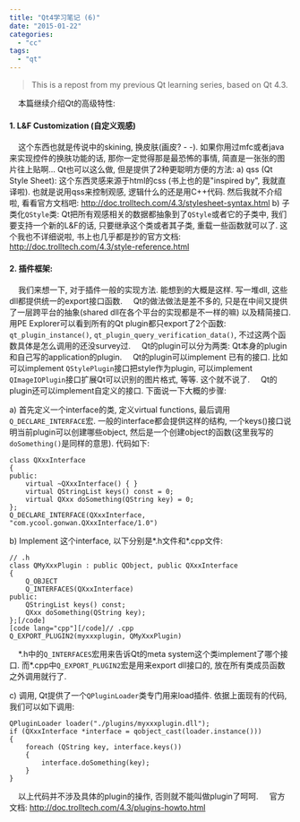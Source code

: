```yaml
---
title: "Qt4学习笔记 (6)"
date: "2015-01-22"
categories: 
  - "cc"
tags: 
  - "qt"
---
```


> This is a repost from my previous Qt learning series, based on Qt 4.3.

    本篇继续介绍Qt的高级特性:

#### 1\. L&F Customization (自定义观感)

    这个东西也就是传说中的skining, 换皮肤(画皮? - -). 如果你用过mfc或者java来实现控件的换肤功能的话, 那你一定觉得那是最恐怖的事情, 简直是一张张的图片往上贴啊... Qt也可以这么做, 但是提供了2种更聪明方便的方法: a) qss (Qt Style Sheet): 这个东西灵感来源于html的css (书上也的是"inspired by", 我就直译啦). 也就是说用qss来控制观感, 逻辑什么的还是用C++代码. 然后我就不介绍啦, 看看官方文档吧: http://doc.trolltech.com/4.3/stylesheet-syntax.html b) 子类化`QStyle`类: Qt把所有观感相关的数据都抽象到了`QStyle`或者它的子类中, 我们要支持一个新的L&F的话, 只要继承这个类或者其子类, 重载一些函数就可以了. 这个我也不详细说啦, 书上也几乎都是抄的官方文档: http://doc.trolltech.com/4.3/style-reference.html

#### 2\. 插件框架:

    我们来想一下, 对于插件一般的实现方法. 能想到的大概是这样. 写一堆dll, 这些dll都提供统一的export接口函数.     Qt的做法做法是差不多的, 只是在中间又提供了一层跨平台的抽象(shared dll在各个平台的实现都是不一样的嘛) 以及精简接口. 用PE Explorer可以看到所有的Qt plugin都只export了2个函数: `qt_plugin_instance()`, `qt_plugin_query_verification_data()`, 不过这两个函数具体是怎么调用的还没survey过.     Qt的plugin可以分为两类: Qt本身的plugin和自己写的application的plugin.     Qt的plugin可以implement 已有的接口. 比如可以implement `QStylePlugin`接口把style作为plugin, 可以implement `QImageIOPlugin`接口扩展Qt可以识别的图片格式, 等等. 这个就不说了.     Qt的plugin还可以implement自定义的接口. 下面说一下大概的步骤:

a) 首先定义一个interface的类, 定义virtual functions, 最后调用`Q_DECLARE_INTERFACE`宏. 一般的interface都会提供这样的结构, 一个keys()接口说明当前plugin可以创建哪些object, 然后是一个创建object的函数(这里我写的`doSomething()`是同样的意思). 代码如下:

```
class QXxxInterface
{
public:
    virtual ~QXxxInterface() { }
    virtual QStringList keys() const = 0;
    virtual QXxx doSomething(QString key) = 0;
};
Q_DECLARE_INTERFACE(QXxxInterface, "com.ycool.gonwan.QXxxInterface/1.0")
```

b) Implement 这个interface, 以下分别是\*.h文件和\*.cpp文件:

```
// .h
class QMyXxxPlugin : public QObject, public QXxxInterface
{
    Q_OBJECT
    Q_INTERFACES(QXxxInterface)
public:
    QStringList keys() const;
    QXxx doSomething(QString key);
};[/code]
[code lang="cpp"][/code]// .cpp
Q_EXPORT_PLUGIN2(myxxxplugin, QMyXxxPlugin)
```

    \*.h中的`Q_INTERFACES`宏用来告诉Qt的meta system这个类implement了哪个接口. 而\*.cpp中`Q_EXPORT_PLUGIN2`宏是用来export dll接口的, 放在所有类成员函数之外调用就行了.

c) 调用, Qt提供了一个`QPluginLoader`类专门用来load插件. 依据上面现有的代码, 我们可以如下调用:

```
QPluginLoader loader("./plugins/myxxxplugin.dll");
if (QXxxInterface *interface = qobject_cast(loader.instance()))
{
    foreach (QString key, interface.keys())
    {
        interface.doSomething(key);
    }
}
```

    以上代码并不涉及具体的plugin的操作, 否则就不能叫做plugin了呵呵.     官方文档: http://doc.trolltech.com/4.3/plugins-howto.html
